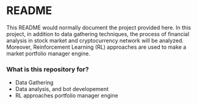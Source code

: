 # README #

This README would normally document the project provided here. In this project, in addition to data gathering techniques,
the process of financial analysis in stock market and cryptocurrency network will be analyzed.
Moreover, Reinforcement Learning (RL) approaches are used to make a market portfolio manager engine.



### What is this repository for? ###

* Data Gathering
* Data analysis, and bot developement
* RL approaches portfolio manager engine